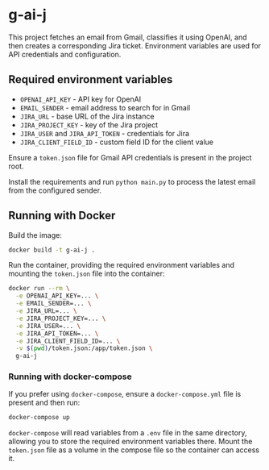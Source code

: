 # g-ai-j

This project fetches an email from Gmail, classifies it using OpenAI, and then
creates a corresponding Jira ticket. Environment variables are used for API
credentials and configuration.

## Required environment variables

* `OPENAI_API_KEY` - API key for OpenAI
* `EMAIL_SENDER` - email address to search for in Gmail
* `JIRA_URL` - base URL of the Jira instance
* `JIRA_PROJECT_KEY` - key of the Jira project
* `JIRA_USER` and `JIRA_API_TOKEN` - credentials for Jira
* `JIRA_CLIENT_FIELD_ID` - custom field ID for the client value

Ensure a `token.json` file for Gmail API credentials is present in the project
root.

Install the requirements and run `python main.py` to process the latest email
from the configured sender.

## Running with Docker

Build the image:

```bash
docker build -t g-ai-j .
```

Run the container, providing the required environment variables and mounting the
`token.json` file into the container:

```bash
docker run --rm \
  -e OPENAI_API_KEY=... \
  -e EMAIL_SENDER=... \
  -e JIRA_URL=... \
  -e JIRA_PROJECT_KEY=... \
  -e JIRA_USER=... \
  -e JIRA_API_TOKEN=... \
  -e JIRA_CLIENT_FIELD_ID=... \
  -v $(pwd)/token.json:/app/token.json \
  g-ai-j
```

### Running with docker-compose

If you prefer using `docker-compose`, ensure a `docker-compose.yml` file is
present and then run:

```bash
docker-compose up
```

`docker-compose` will read variables from a `.env` file in the same directory,
allowing you to store the required environment variables there. Mount the
`token.json` file as a volume in the compose file so the container can access it.

